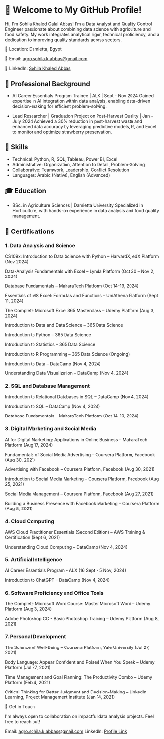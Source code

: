 # 👋 Welcome to My GitHub Profile!
Hi, I'm Sohila Khaled Galal Abbas! I’m a Data Analyst and Quality Control Engineer passionate about combining data science with agriculture and food safety. 
My work integrates analytical rigor, technical proficiency, and a dedication to improving quality standards across sectors.

📍 Location: Damietta, Egypt

📧 Email: agro.sohila.k.abbas@gmail.com

🔗 LinkedIn: [Sohila Khaled Abbas](www.linkedin.com/in/sohilakhaledabbas)

## 💼 Professional Background
- AI Career Essentials Program Trainee | ALX | Sept - Nov 2024
Gained expertise in AI integration within data analysis, enabling data-driven decision-making for efficient problem-solving.

- Lead Researcher | Graduation Project on Post-Harvest Quality | Jan - July 2024
Achieved a 30% reduction in post-harvest waste and enhanced data accuracy by leveraging predictive models, R, and Excel to monitor and optimize strawberry preservation.

## 🌟 Skills
- Technical: Python, R, SQL, Tableau, Power BI, Excel
- Administrative: Organization, Attention to Detail, Problem-Solving
- Collaborative: Teamwork, Leadership, Conflict Resolution
- Languages: Arabic (Native), English (Advanced)

## 🎓 Education
- BSc. in Agriculture Sciences | Damietta University
Specialized in Horticulture, with hands-on experience in data analysis and food quality management.

## 📜 Certifications
### 1. Data Analysis and Science
CS109x: Introduction to Data Science with Python – HarvardX, edX Platform (Nov 2024)

Data-Analysis Fundamentals with Excel – Lynda Platform (Oct 30 – Nov 2, 2024)

Database Fundamentals – MaharaTech Platform (Oct 14-19, 2024)

Essentials of MS Excel: Formulas and Functions – UniAthena Platform (Sept 11, 2024)

The Complete Microsoft Excel 365 Masterclass – Udemy Platform (Aug 3, 2024)

Introduction to Data and Data Science – 365 Data Science

Introduction to Python – 365 Data Science

Introduction to Statistics – 365 Data Science

Introduction to R Programming – 365 Data Science (Ongoing)

Introduction to Data – DataCamp (Nov 4, 2024)

Understanding Data Visualization – DataCamp (Nov 4, 2024)

### 2. SQL and Database Management
Introduction to Relational Databases in SQL – DataCamp (Nov 4, 2024)

Introduction to SQL – DataCamp (Nov 4, 2024)

Database Fundamentals – MaharaTech Platform (Oct 14-19, 2024)

### 3. Digital Marketing and Social Media
AI for Digital Marketing: Applications in Online Business – MaharaTech Platform (Aug 17, 2024)

Fundamentals of Social Media Advertising – Coursera Platform, Facebook (Aug 30, 2021)

Advertising with Facebook – Coursera Platform, Facebook (Aug 30, 2021)

Introduction to Social Media Marketing – Coursera Platform, Facebook (Aug 25, 2021)

Social Media Management – Coursera Platform, Facebook (Aug 27, 2021)

Building a Business Presence with Facebook Marketing – Coursera Platform (Aug 8, 2021)

### 4. Cloud Computing
AWS Cloud Practitioner Essentials (Second Edition) – AWS Training & Certification (Sept 6, 2021)

Understanding Cloud Computing – DataCamp (Nov 4, 2024)

### 5. Artificial Intelligence
AI Career Essentials Program – ALX (16 Sept - 5 Nov, 2024)

Introduction to ChatGPT – DataCamp (Nov 4, 2024)


### 6. Software Proficiency and Office Tools
The Complete Microsoft Word Course: Master Microsoft Word – Udemy Platform (Aug 3, 2024)

Adobe Photoshop CC - Basic Photoshop Training – Udemy Platform (Aug 8, 2021)


### 7. Personal Development
The Science of Well-Being – Coursera Platform, Yale University (Jul 27, 2021)

Body Language: Appear Confident and Poised When You Speak – Udemy Platform (Jul 27, 2021)

Time Management and Goal Planning: The Productivity Combo – Udemy Platform (Feb 4, 2021)

Critical Thinking for Better Judgment and Decision-Making – LinkedIn Learning, Project Management Institute (Jan 14, 2021)


🚀 Get in Touch


I'm always open to collaboration on impactful data analysis projects. Feel free to reach out!

Email: agro.sohila.k.abbas@gmail.com
LinkedIn: [Profile Link](www.linkedin.com/in/sohilakhaledabbas)


<!---
Sohila-Khaled-Abbas/Sohila-Khaled-Abbas is a ✨ special ✨ repository because its `README.md` (this file) appears on your GitHub profile.
You can click the Preview link to take a look at your changes.
--->
